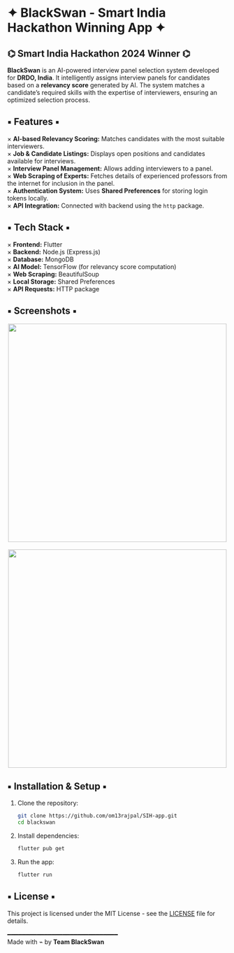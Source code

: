 # ✦ BlackSwan - Smart India Hackathon Winning App ✦

## ⌬ Smart India Hackathon 2024 Winner ⌬

**BlackSwan** is an AI-powered interview panel selection system developed for **DRDO, India**. It intelligently assigns interview panels for candidates based on a **relevancy score** generated by AI. The system matches a candidate’s required skills with the expertise of interviewers, ensuring an optimized selection process.

## ▪ Features ▪

× **AI-based Relevancy Scoring:** Matches candidates with the most suitable interviewers.  
× **Job & Candidate Listings:** Displays open positions and candidates available for interviews.  
× **Interview Panel Management:** Allows adding interviewers to a panel.  
× **Web Scraping of Experts:** Fetches details of experienced professors from the internet for inclusion in the panel.  
× **Authentication System:** Uses **Shared Preferences** for storing login tokens locally.  
× **API Integration:** Connected with backend using the `http` package.  

## ▪ Tech Stack ▪

× **Frontend:** Flutter  
× **Backend:** Node.js (Express.js)  
× **Database:** MongoDB  
× **AI Model:** TensorFlow (for relevancy score computation)  
× **Web Scraping:** BeautifulSoup  
× **Local Storage:** Shared Preferences  
× **API Requests:** HTTP package  

## ▪ Screenshots ▪

<div align="center">
  <img src="https://github.com/user-attachments/assets/ded914b1-56c0-41ea-974a-c63c78d3a078" height="500px">
  &nbsp;&nbsp;&nbsp;&nbsp;&nbsp;
  <img src="https://github.com/user-attachments/assets/a55a229f-1e1b-4a67-894d-f7ef0a1a48e9" height="500px">
</div>

## ▪ Installation & Setup ▪

1. Clone the repository:
   ```sh
   git clone https://github.com/om13rajpal/SIH-app.git
   cd blackswan
   ```
2. Install dependencies:
   ```sh
   flutter pub get
   ```
3. Run the app:
   ```sh
   flutter run
   ```

## ▪ License ▪
This project is licensed under the MIT License - see the [LICENSE](LICENSE) file for details.

━━━━━━━━━━━━━━━━━━━━━━━━━━━━━━  
Made with ⌁ by **Team BlackSwan**

